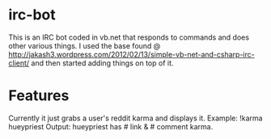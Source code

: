 irc-bot
=======

This is an IRC bot coded in vb.net that responds to commands and does other various things. I used the base found @ http://jakash3.wordpress.com/2012/02/13/simple-vb-net-and-csharp-irc-client/ and then started adding things on top of it.

Features
=======

Currently it just grabs a user's reddit karma and displays it.
Example: !karma hueypriest
Output: hueypriest has # link & # comment karma.
